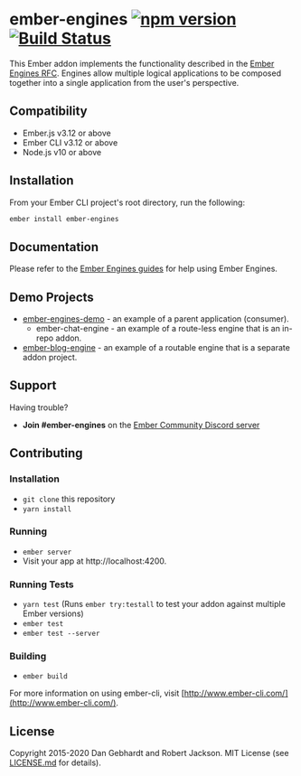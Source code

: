 # ember-engines [![npm version](https://badge.fury.io/js/ember-engines.svg)](https://badge.fury.io/js/ember-engines) [![Build Status](https://travis-ci.org/ember-engines/ember-engines.svg?branch=master)](https://travis-ci.org/ember-engines/ember-engines)

This Ember addon implements the functionality described in the [Ember Engines
RFC](https://github.com/emberjs/rfcs/blob/master/text/0010-engines.md). Engines allow multiple logical
applications to be composed together into a single application from the user's
perspective.

## Compatibility

* Ember.js v3.12 or above
* Ember CLI v3.12 or above
* Node.js v10 or above

## Installation

From your Ember CLI project's root directory, run the following:

```sh
ember install ember-engines
```

## Documentation

Please refer to the [Ember Engines guides](http://ember-engines.com/) for help using Ember Engines.

## Demo Projects

- [ember-engines-demo](https://github.com/dgeb/ember-engines-demo) - an example of a parent application (consumer).
  - ember-chat-engine - an example of a route-less engine that is an in-repo addon.
- [ember-blog-engine](https://github.com/dgeb/ember-blog-engine) - an example of a routable engine that is a separate addon project.

## Support

Having trouble?

- **Join #ember-engines** on the [Ember Community Discord server](https://discord.gg/zT3asNS)

## Contributing

### Installation

- `git clone` this repository
- `yarn install`

### Running

- `ember server`
- Visit your app at http://localhost:4200.

### Running Tests

- `yarn test` (Runs `ember try:testall` to test your addon against multiple Ember versions)
- `ember test`
- `ember test --server`

### Building

- `ember build`

For more information on using ember-cli, visit [http://www.ember-cli.com/](http://www.ember-cli.com/).

## License

Copyright 2015-2020 Dan Gebhardt and Robert Jackson. MIT License (see [LICENSE.md](LICENSE.md) for details).
